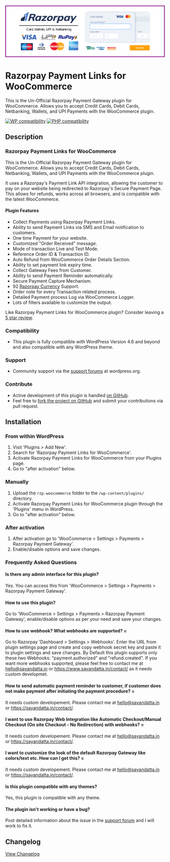 ![Razorpay Payment Links for WooCommerce](.github/banner.png "Plugin Banner")

# Razorpay Payment Links for WooCommerce

This is the Un-Official Razorpay Payment Gateway plugin for WooCommerce. Allows you to accept Credit Cards, Debit Cards, Netbanking, Wallets, and UPI Payments with the WooCommerce plugin.

[![WP compatibility](https://plugintests.com/plugins/rzp-woocommerce/wp-badge.svg)](https://plugintests.com/plugins/rzp-woocommerce/latest) [![PHP compatibility](https://plugintests.com/plugins/rzp-woocommerce/php-badge.svg)](https://plugintests.com/plugins/rzp-woocommerce/latest)

## Description

### Razorpay Payment Links for WooCommerce

This is the Un-Official Razorpay Payment Gateway plugin for WooCommerce. Allows you to accept Credit Cards, Debit Cards, Netbanking, Wallets, and UPI Payments with the WooCommerce plugin.

It uses a Razorpay's Payment Link API integration, allowing the customer to pay on your website being redirected to Razorpay's Secure Payment Page. This allows for refunds, works across all browsers, and is compatible with the latest WooCommerce.

#### Plugin Features

* Collect Payments using Razorpay Payment Links.
* Ability to send Payment Links via SMS and Email notification to customers.
* One time Payment for your website.
* Customized "Order Received" message.
* Mode of transaction Live and Test Mode.
* Reference Order ID & Transaction ID.
* Auto Refund from WooCommerce Order Details Section.
* Ability to set payment link expiry time.
* Collect Gateway Fees from Customer.
* Ability to send Payment Reminder automatically.
* Secure Payment Capture Mechanism.
* 92 [Razorpay Currency](https://razorpay.com/docs/international-payments/#supported-currencies) Support.
* Order note for every Transaction related process.
* Detailed Payment process Log via WooCommerce Logger.
* Lots of filters available to customize the output.

Like Razorpay Payment Links for WooCommerce plugin? Consider leaving a [5 star review](https://wordpress.org/support/plugin/rzp-woocommerce/reviews/?rate=5#new-post).

### Compatibility

* This plugin is fully compatible with WordPress Version 4.6 and beyond and also compatible with any WordPress theme.

### Support
* Community support via the [support forums](https://wordpress.org/support/plugin/rzp-woocommerce) at wordpress.org.

### Contribute
* Active development of this plugin is handled [on GitHub](https://github.com/iamsayan/rzp-woocommerce).
* Feel free to [fork the project on GitHub](https://github.com/iamsayan/rzp-woocommerce) and submit your contributions via pull request.

## Installation

### From within WordPress
1. Visit 'Plugins > Add New'.
1. Search for 'Razorpay Payment Links for WooCommerce'.
1. Activate Razorpay Payment Links for WooCommerce from your Plugins page.
1. Go to "after activation" below.

### Manually
1. Upload the `rzp-woocommerce` folder to the `/wp-content/plugins/` directory.
1. Activate Razorpay Payment Links for WooCommerce plugin through the 'Plugins' menu in WordPress.
1. Go to "after activation" below.

### After activation
1. After activation go to 'WooCommerce > Settings > Payments > Razorpay Payment Gateway'.
1. Enable/disable options and save changes.

### Frequently Asked Questions

#### Is there any admin interface for this plugin?

Yes. You can access this from 'WooCommerce > Settings > Payments > Razorpay Payment Gateway'.

#### How to use this plugin?

Go to 'WooCommerce > Settings > Payments > Razorpay Payment Gateway', enable/disable options as per your need and save your changes.

#### How to use webhook? What webhooks are supported? =

Go to Razorpay 'Dashboard > Settings > Webhooks'. Enter the URL from plugin settings page and create and copy webhook secret key and paste it to plugin settings and save changes. By Default this plugin supports only these two Webhooks: "payment.authorized" and "refund.created". If you want more webhooks supported, please feel free to contact me at hello@sayandatta.in or https://www.sayandatta.in/contact/ as it needs custom developmet. 

#### How to send automatic payment reminder to customer, if customer does not make payment after initiating the payment procedure? =

It needs custom developement. Please contact me at hello@sayandatta.in or https://sayandatta.in/contact/.

#### I want to use Razorpay Web Integration like Automatic Checkout/Manual Checkout (On site Checkout - No Redirection) with webhooks? =

It needs custom developement. Please contact me at hello@sayandatta.in or https://sayandatta.in/contact/.

#### I want to customize the look of the default Razorpay Gateway like colors/text etc. How can I get this? =

It needs custom developement. Please contact me at hello@sayandatta.in or https://sayandatta.in/contact/.

#### Is this plugin compatible with any themes?

Yes, this plugin is compatible with any theme.

#### The plugin isn't working or have a bug?

Post detailed information about the issue in the [support forum](https://wordpress.org/support/plugin/rzp-woocommerce) and I will work to fix it.

## Changelog
[View Changelog](CHANGELOG.md)